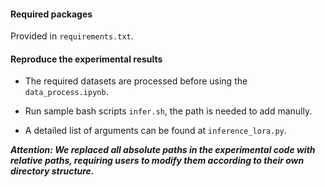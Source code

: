 #### Required packages
Provided in `requirements.txt`.

#### Reproduce the experimental results
- The required datasets are processed before using the `data_process.ipynb`.

- Run sample bash scripts `infer.sh`, the path is needed to add manully.

- A detailed list of arguments can be found at `inference_lora.py`.
 

***Attention: We replaced all absolute paths in the experimental code with relative paths, requiring users to modify them according to their own directory structure.***
